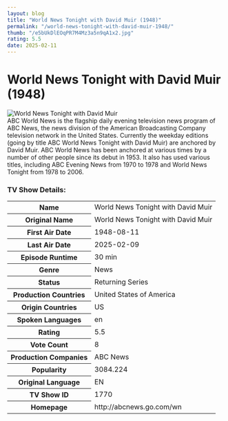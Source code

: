 ```yaml
---
layout: blog
title: "World News Tonight with David Muir (1948)"
permalink: "/world-news-tonight-with-david-muir-1948/"
thumb: "/e5bUkDlEOqPR7M4Mz3a5n9qA1x2.jpg"
rating: 5.5
date: 2025-02-11
---
```

<h1 class="title">World News Tonight with David Muir (1948)</h1><div class="poster"><img src="{{ site.imglink }}/e5bUkDlEOqPR7M4Mz3a5n9qA1x2.jpg" class="img-fluid my-3" alt="World News Tonight with David Muir"/></div><div class="plot">ABC World News is the flagship daily evening television news program of ABC News, the news division of the American Broadcasting Company television network in the United States. Currently the weekday editions (going by title ABC World News Tonight with David Muir) are anchored by David Muir. ABC World News has been anchored at various times by a number of other people since its debut in 1953. It also has used various titles, including ABC Evening News from 1970 to 1978 and World News Tonight from 1978 to 2006.</div><h3>TV Show Details:</h3><table class="table table-bordered details"><tr><th>Name</th><td>World News Tonight with David Muir</td></tr><tr><th>Original Name</th><td>World News Tonight with David Muir</td></tr><tr><th>First Air Date</th><td>1948-08-11</td></tr><tr><th>Last Air Date</th><td>2025-02-09</td></tr><tr><th>Episode Runtime</th><td>30 min</td></tr><tr><th>Genre</th><td>News</td></tr><tr><th>Status</th><td>Returning Series</td></tr><tr><th>Production Countries</th><td>United States of America</td></tr><tr><th>Origin Countries</th><td>US</td></tr><tr><th>Spoken Languages</th><td>en</td></tr><tr><th>Rating</th><td>5.5</td></tr><tr><th>Vote Count</th><td>8</td></tr><tr><th>Production Companies</th><td>ABC News</td></tr><tr><th>Popularity</th><td>3084.224</td></tr><tr><th>Original Language</th><td>EN</td></tr><tr><th>TV Show ID</th><td>1770</td></tr><tr><th>Homepage</th><td>http://abcnews.go.com/wn</td></tr></table>
